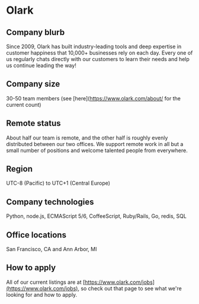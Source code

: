 # Olark

## Company blurb

Since 2009, Olark has built industry-leading tools and deep expertise in customer happiness that 10,000+ businesses rely on each day. Every one of us regularly chats directly with our customers to learn their needs and help us continue leading the way!

## Company size

30-50 team members (see [here](https://www.olark.com/about/ for the current count)

## Remote status

About half our team is remote, and the other half is roughly evenly distributed between our two offices. We support remote work in all but a small number of positions and welcome talented people from everywhere.

## Region

UTC-8 (Pacific) to UTC+1 (Central Europe)

## Company technologies

Python, node.js, ECMAScript 5/6, CoffeeScript, Ruby/Rails, Go, redis, SQL

## Office locations

San Francisco, CA and Ann Arbor, MI

## How to apply

All of our current listings are at [https://www.olark.com/jobs](https://www.olark.com/jobs), so check out that page to see what we're looking for and how to apply.
